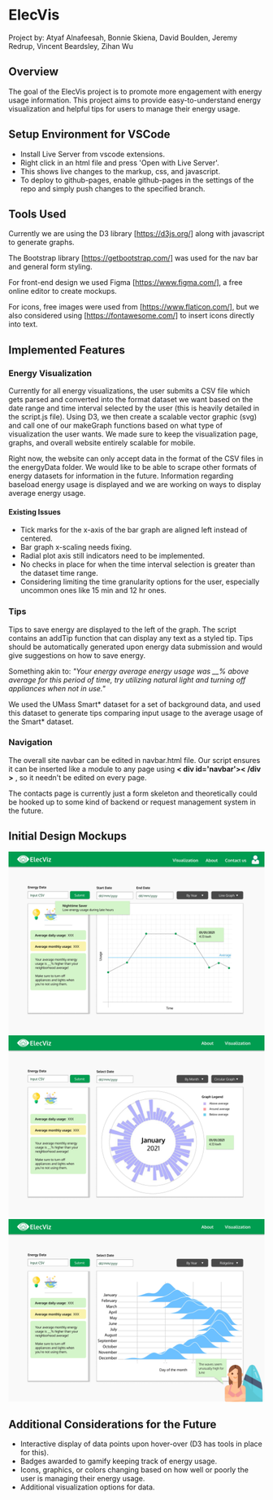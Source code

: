 # ElecVis

Project by: Atyaf Alnafeesah, Bonnie Skiena, David Boulden, Jeremy Redrup, Vincent Beardsley, Zihan Wu

## Overview

The goal of the ElecVis project is to promote more engagement with energy usage information. This project aims to provide easy-to-understand energy visualization and helpful tips for users to manage their energy usage.

## Setup Environment for VSCode

- Install Live Server from vscode extensions.
- Right click in an html file and press 'Open with Live Server'.
- This shows live changes to the markup, css, and javascript.
- To deploy to github-pages, enable github-pages in the settings of the repo and simply push changes to the specified branch.

## Tools Used

Currently we are using the D3 library [https://d3js.org/] along with javascript to generate graphs. 

The Bootstrap library [https://getbootstrap.com/] was used for the nav bar and general form styling.

For front-end design we used Figma [https://www.figma.com/], a free online editor to create mockups. 

For icons, free images were used from [https://www.flaticon.com/], but we also considered using [https://fontawesome.com/] to insert icons directly into text.

## Implemented Features

### Energy Visualization

Currently for all energy visualizations, the user submits a CSV file which gets parsed and converted into the format dataset we want based on the date range and time interval selected by the user (this is heavily detailed in the script.js file). Using D3, we then create a scalable vector graphic (svg) and call one of our makeGraph functions based on what type of visualization the user wants. We made sure to keep the visualization page, graphs, and overall website entirely scalable for mobile.

Right now, the website can only accept data in the format of the CSV files in the energyData folder. We would like to be able to scrape other formats of energy datasets for information in the future. Information regarding baseload energy usage is displayed and we are working on ways to display average energy usage.

#### Existing Issues

- Tick marks for the x-axis of the bar graph are aligned left instead of centered.
- Bar graph x-scaling needs fixing.
- Radial plot axis still indicators need to be implemented.
- No checks in place for when the time interval selection is greater than the dataset time range.
- Considering limiting the time granularity options for the user, especially uncommon ones like 15 min and 12 hr ones.

### Tips

Tips to save energy are displayed to the left of the graph. The script contains an addTip function that can display any text as a styled tip. Tips should be automatically generated upon energy data submission and would give suggestions on how to save energy. 

Something akin to: *"Your energy average energy usage was __% above average for this period of time, try utilizing natural light and turning off appliances when not in use."*

We used the UMass Smart* dataset for a set of background data, and used this dataset to generate tips comparing input usage to the average usage of the Smart* dataset.

### Navigation

The overall site navbar can be edited in navbar.html file. Our script ensures it can be inserted like a module to any page using **< div id='navbar'>< /div >** , so it needn't be edited on every page.

The contacts page is currently just a form skeleton and theoretically could be hooked up to some kind of backend or request management system in the future.

## Initial Design Mockups

![Line graph mockup](images/mockup/mockup1.jpg)
![Radial mockup](images/mockup/mockup2.jpg)
![Ridgeline mockup](images/mockup/mockup3.jpg)

## Additional Considerations for the Future

- Interactive display of data points upon hover-over (D3 has tools in place for this).
- Badges awarded to gamify keeping track of energy usage.
- Icons, graphics, or colors changing based on how well or poorly the user is managing their energy usage.
- Additional visualization options for data.
